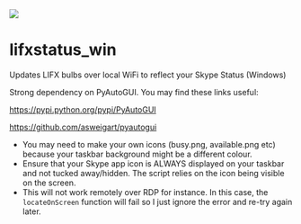 <img src="https://img.shields.io/badge/Say%20Thanks-!-1EAEDB.svg">

# lifxstatus_win
Updates LIFX bulbs over local WiFi to reflect your Skype Status (Windows)


Strong dependency on PyAutoGUI. You may find these links useful:

https://pypi.python.org/pypi/PyAutoGUI

https://github.com/asweigart/pyautogui

- You may need to make your own icons (busy.png, available.png etc) because your taskbar background might be a different colour.
- Ensure that your Skype app icon is ALWAYS displayed on your taskbar and not tucked away/hidden. The script relies on the icon being visible on the screen.
- This will not work remotely over RDP for instance. In this case, the `locateOnScreen` function will fail so I just ignore the error and re-try again later.
